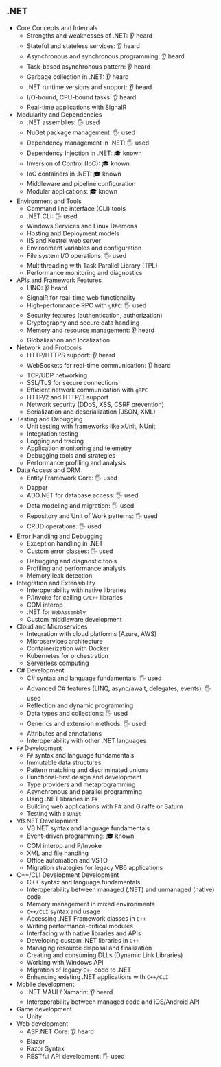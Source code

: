 ## .NET

- Core Concepts and Internals
  - Strengths and weaknesses of .NET: 👂 heard
  - Stateful and stateless services: 👂 heard
  - Asynchronous and synchronous programming: 👂 heard
  - Task-based asynchronous pattern: 👂 heard
  - Garbage collection in .NET: 👂 heard
  - .NET runtime versions and support: 👂 heard
  - I/O-bound, CPU-bound tasks: 👂 heard
  - Real-time applications with SignalR
- Modularity and Dependencies
  - .NET assemblies: 🖐️ used
  - NuGet package management: 🖐️ used
  - Dependency management in .NET: 🖐️ used
  - Dependency Injection in .NET: 🎓 known
  - Inversion of Control (IoC): 🎓 known
  - IoC containers in .NET: 🎓 known
  - Middleware and pipeline configuration
  - Modular applications: 🎓 known
- Environment and Tools
  - Command line interface (CLI) tools
  - .NET CLI: 🖐️ used
  - Windows Services and Linux Daemons
  - Hosting and Deployment models
  - IIS and Kestrel web server
  - Environment variables and configuration
  - File system I/O operations: 🖐️ used
  - Multithreading with Task Parallel Library (TPL)
  - Performance monitoring and diagnostics
- APIs and Framework Features
  - LINQ: 👂 heard
  - SignalR for real-time web functionality
  - High-performance RPC with `gRPC`: 🖐️ used
  - Security features (authentication, authorization)
  - Cryptography and secure data handling
  - Memory and resource management: 👂 heard
  - Globalization and localization
- Network and Protocols
  - HTTP/HTTPS support: 👂 heard
  - WebSockets for real-time communication: 👂 heard
  - TCP/UDP networking
  - SSL/TLS for secure connections
  - Efficient network communication with `gRPC`
  - HTTP/2 and HTTP/3 support
  - Network security (DDoS, XSS, CSRF prevention)
  - Serialization and deserialization (JSON, XML)
- Testing and Debugging
  - Unit testing with frameworks like xUnit, NUnit
  - Integration testing
  - Logging and tracing
  - Application monitoring and telemetry
  - Debugging tools and strategies
  - Performance profiling and analysis
- Data Access and ORM
  - Entity Framework Core: 🖐️ used
  - Dapper
  - ADO.NET for database access: 🖐️ used
  - Data modeling and migration: 🖐️ used
  - Repository and Unit of Work patterns: 🖐️ used
  - CRUD operations: 🖐️ used
- Error Handling and Debugging
  - Exception handling in .NET
  - Custom error classes: 🖐️ used
  - Debugging and diagnostic tools
  - Profiling and performance analysis
  - Memory leak detection
- Integration and Extensibility
  - Interoperability with native libraries
  - P/Invoke for calling `C/C++` libraries
  - COM interop
  - .NET for `WebAssembly`
  - Custom middleware development
- Cloud and Microservices
  - Integration with cloud platforms (Azure, AWS)
  - Microservices architecture
  - Containerization with Docker
  - Kubernetes for orchestration
  - Serverless computing
- C# Development
  - C# syntax and language fundamentals: 🖐️ used
  - Advanced C# features (LINQ, async/await, delegates, events): 🖐️ used
  - Reflection and dynamic programming
  - Data types and collections: 🖐️ used
  - Generics and extension methods: 🖐️ used
  - Attributes and annotations
  - Interoperability with other .NET languages
- `F#` Development
  - `F#` syntax and language fundamentals
  - Immutable data structures
  - Pattern matching and discriminated unions
  - Functional-first design and development
  - Type providers and metaprogramming
  - Asynchronous and parallel programming
  - Using .NET libraries in `F#`
  - Building web applications with F# and Giraffe or Saturn
  - Testing with `FsUnit`
- VB.NET Development
  - VB.NET syntax and language fundamentals
  - Event-driven programming: 🎓 known
  - COM interop and P/Invoke
  - XML and file handling
  - Office automation and VSTO
  - Migration strategies for legacy VB6 applications
- C++/CLI Development Development
  - C++ syntax and language fundamentals
  - Interoperability between managed (.NET) and unmanaged (native) code
  - Memory management in mixed environments
  - `C++/CLI` syntax and usage
  - Accessing .NET Framework classes in `C++`
  - Writing performance-critical modules
  - Interfacing with native libraries and APIs
  - Developing custom .NET libraries in `C++`
  - Managing resource disposal and finalization
  - Creating and consuming DLLs (Dynamic Link Libraries)
  - Working with Windows API
  - Migration of legacy `C++` code to .NET
  - Enhancing existing .NET applications with `C++/CLI`
- Mobile development
  - .NET MAUI / Xamarin: 👂 heard
  - Interoperability between managed code and iOS/Android API
- Game development
  - Unity
- Web development
  - ASP.NET Core: 👂 heard
  - Blazor
  - Razor Syntax
  - RESTful API development: 🖐️ used
